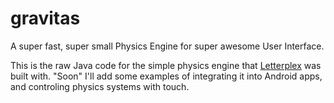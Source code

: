 gravitas
========

A super fast, super small Physics Engine for super awesome User Interface.

This is the raw Java code for the simple physics engine that <a href="https://play.google.com/store/apps/details?id=com.infinite_imagination.letterplex">Letterplex</a> was built with. "Soon" I'll add some examples of integrating it into Android apps, and controling physics systems with touch.
